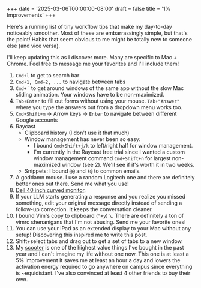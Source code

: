 +++
date = '2025-03-06T00:00:00-08:00'
draft = false
title = '1% Improvements'
+++


Here's a running list of tiny workflow tips that make my day-to-day noticeably smoother. 
Most of these are embarrassingly simple, but that's the point!
Habits that seem obvious to me might be totally new to someone else (and vice versa).

I'll keep updating this as I discover more. 
Many are specific to Mac + Chrome.
Feel free to message me your favorites and I'll include them!

1. ```Cmd+l``` to get to search bar
2. `Cmd+1, Cmd+2, ...` to navigate between tabs
3. `Cmd+` ` to get around windows of the same app without the slow Mac sliding animation. Your windows have to be non-maximized.
4. `Tab+Enter` to fill out forms without using your mouse. `Tab+"Answer"` where you type the answers out from a dropdown menu works too.
5. `Cmd+Shift+m` -> Arrow keys -> `Enter` to navigate between different Google accounts
6. Raycast
   - Clipboard history (I don't use it that much)
   - Window management has never been so easy: 
      - I bound `Cmd+Shift+j/k` to left/right half for window management. 
      - I'm currently in the Raycast free trial since I wanted a custom window management command `Cmd+Shift+n` for largest non-maximized window (see 2). We'll see if it's worth it in two weeks.
   - Snippets: I bound `@@` and `!@` to common emails.
7. A goddamn mouse. I use a random Logitech one and there are definitely better ones out there. Send me what you use!
8. [Dell 40 inch curved monitor](https://www.dell.com/en-us/shop/dell-ultrasharp-40-curved-thunderbolt-hub-monitor-u4025qw/apd/210-bmdp/monitors-monitor-accessories). 
9. If your LLM starts generating a response and you realize you missed something, edit your original message directly instead of sending a follow-up correction. It keeps the conversation cleaner.
10. I bound Vim's copy to clipboard (`"+y`) `\`. There are definitely a ton of vimrc shenanigans that I'm not abusing. Send me your favorite ones!
11. You can use your iPad as an extended display to your Mac without any setup! Discovering this inspired me to write this post.
12. Shift+select tabs and drag out to get a set of tabs to a new window.
13. My [scooter](https://www.amazon.com/dp/B0B5ZSLHG2?ref=ppx_yo2ov_dt_b_fed_asin_title) is one of the highest value things I've bought in the past year and I can't imagine my life without one now.
This one is at least a 5% improvement
It saves me at least an hour a day and lowers the activation energy required to go anywhere on campus since everything is ~equidistant.
I've also convinced at least 4 other friends to buy their own.

